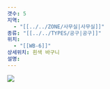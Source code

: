 ```yaml
---
갯수: 5
지역:
  - "[[../../ZONE/사무실|사무실]]"
종류: "[[../../TYPES/공구|공구]]"
위치:
  - "[[WB-6]]"
상세위치: 흰색 바구니
설명:
---
```

![](http://192.168.50.22/devices/240608_IMG_0234.jpg)